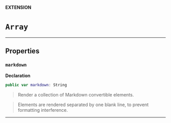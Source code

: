 **EXTENSION**
# `Array`

--------------------

## Properties
### `markdown`

**Declaration**
```swift
public var markdown: String
```



> Render a collection of Markdown convertible elements.

> Elements are rendered separated by one blank line, to prevent formatting interference.

--------------------


